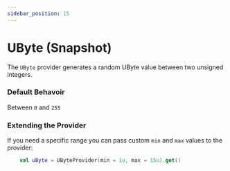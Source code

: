 ```yaml
---
sidebar_position: 15
---
```


# UByte (Snapshot)

The `UByte` provider generates a random UByte value between two unsigned integers.

### Default Behavoir

Between `0` and `255`

### Extending the Provider

If you need a specific range you can pass custom `min` and `max` values to the provider:

```kotlin
    val uByte = UByteProvider(min = 1u, max = 15u).get()
```
